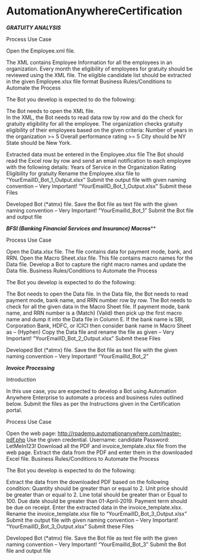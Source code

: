 # AutomationAnywhereCertification

*****************************************GRATUITY ANALYSIS*****************************************

Process Use Case

Open the Employee.xml file.

The XML contains Employee Information for all the employees in an organization.
Every month the eligibility of employees for gratuity should be reviewed using the XML file.
The eligible candidate list should be extracted in the given Employee.xlsx file format
Business Rules/Conditions to Automate the Process

The Bot you develop is expected to do the following:

The Bot needs to open the XML file.  
In the XML, the Bot needs to read data row by row and do the check for gratuity eligibility for all the employee.
The organization checks gratuity eligibility of their employees based on the given criteria:
Number of years in the organization >= 5
Overall performance rating >= 5
City should be NY
State should be New York.
 

Extracted data must be entered in the Employee.xlsx file
The Bot should read the Excel row by row and send an email notification to each employee with the following details:
Years of Service in the Organization
Rating
Eligibility for gratuity
Rename the Employee.xlsx file to “YourEmailID_Bot_1_Output.xlsx”
Submit the output file with given naming convention – Very Important!
“YourEmailID_Bot_1_Output.xlsx”
Submit these Files

Developed Bot (*atmx) file.
Save the Bot file as text file with the given naming convention – Very Important!
“YourEmailId_Bot_1”
Submit the Bot file and output file

*************************BFSI (Banking Financial Services and Insurance) Macros***************************

Process Use Case

Open the Data.xlsx file.
The file contains data for payment mode, bank, and RRN.
Open the Macro Sheet.xlsx file.
This file contains macro names for the Data file.
Develop a Bot to capture the right macro names and update the Data file.
Business Rules/Conditions to Automate the Process

The Bot you develop is expected to do the following:

The Bot needs to open the Data file.
In the Data file, the Bot needs to read payment mode, bank name, and RRN number row by row.
The Bot needs to check for all the given data in the Macro Sheet file.
If payment mode, bank name, and RRN number is a (Match) (Valid) then pick up the first macro name and dump it into the Data file in Column E.
If the bank name is SBI, Corporation Bank, HDFC, or ICICI then consider bank name in Macro Sheet as – (Hyphen)
Copy the Data file and rename the file as given – Very Important!
“YourEmailID_Bot_2_Output.xlsx”
Submit these Files

Developed Bot (*atmx) file.
Save the Bot file as text file with the given naming convention – Very Important!
“YourEmailId_Bot_2”

*****************************************Invoice Processing*****************************************

Introduction

In this use case, you are expected to develop a Bot using Automation Anywhere Enterprise to automate a process and business rules outlined below. Submit the files as per the Instructions given in the Certification portal.

Process Use Case

Open the web page: http://rpademo.automationanywhere.com/master-pdf.php
Use the given credential.
Username: candidate
Password: LetMeIn123!
Download all the PDF and invoice_template.xlsx file from the web page.
Extract the data from the PDF and enter them in the downloaded Excel file.
Business Rules/Conditions to Automate the Process

The Bot you develop is expected to do the following:

Extract the data from the downloaded PDF based on the following condition:
Quantity should be greater than or equal to 2.
Unit price should be greater than or equal to 2.
Line total should be greater than or Equal to 100.
Due date should be greater than 01-April-2019.
Payment term should be due on receipt.
Enter the extracted data in the invoice_template.xlsx.
Rename the invoice_template.xlsx file to “YourEmailID_Bot_3_Output.xlsx”
Submit the output file with given naming convention – Very Important!
“YourEmailID_Bot_3_Output.xlsx”
Submit these Files

Developed Bot (*atmx) file.
Save the Bot file as text file with the given naming convention – Very Important!
“YourEmailId_Bot_3”
Submit the Bot file and output file
